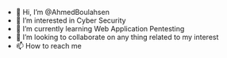 - 👋 Hi, I’m @AhmedBoulahsen
- 👀 I’m interested in Cyber Security
- 🌱 I’m currently learning Web Application Pentesting
- 💞️ I’m looking to collaborate on any thing related to my interest
- 📫 How to reach me 
<!---
AhmedBoulahsen/AhmedBoulahsen is a ✨ special ✨ repository because its `README.md` (this file) appears on your GitHub profile.
You can click the Preview link to take a look at your changes.
--->
